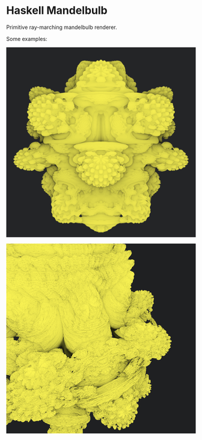 # Haskell Mandelbulb
Primitive ray-marching mandelbulb renderer.

Some examples:

![alt text](https://raw.githubusercontent.com/kraglik/mandelbulb-haskell/master/low_detail.png)



![alt text](https://raw.githubusercontent.com/kraglik/mandelbulb-haskell/master/high_detail.png)
